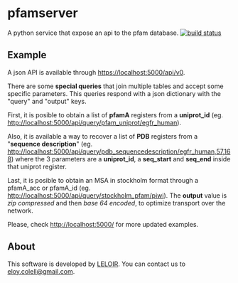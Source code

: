 # pfamserver

A python service that expose an api to the pfam database.
[![build status](https://github.com/github/docs/actions/workflows/backend.yml/badge.svg?branch=dev)](https://github.com/ecolell/pfamserver/commits/dev)


## Example

A json API is available through [https://localhost:5000/api/v0](http://localhost:5000/api/v0).

There are some **special queries** that join multiple tables and accept some specific parameters. This queries respond with a json dictionary with the "query" and "output" keys.

First, it is posible to obtain a list of **pfamA** registers from a **uniprot_id** (eg. [http://localhost:5000/api/query/pfam_uniprot/egfr_human](http://localhost:5000/api/query/pfam_uniprot/egfr_human)).

Also, it is available a way to recover a list of **PDB** registers from a "**sequence description**" (eg. [http://localhost:5000/api/query/pdb_sequencedescription/egfr_human,57,168](http://localhost:5000/api/query/pdb_sequencedescription/egfr_human,57,168)) where the 3 parameters are a **uniprot_id**, a **seq_start** and **seq_end** inside that uniprot register.

Last, it is posible to obtain an MSA in stockholm format through a pfamA_acc or pfamA_id (eg. [http://localhost:5000/api/query/stockholm_pfam/piwi](http://localhost:5000/api/query/stockholm_pfam/piwi)). The **output** value is *zip compressed* and then *base 64 encoded*, to optimize transport over the network.

Please, check [http://localhost:5000/](http://localhost:5000/) for more updated examples.

## About

This software is developed by [LELOIR](http://leloir.org.ar/). You can contact us to [eloy.colell@gmail.com](mailto:eloy.colell@gmail.com).

